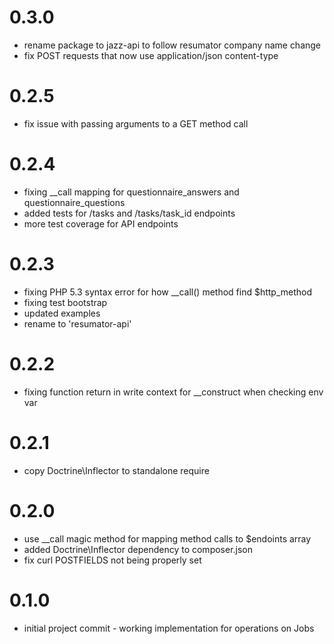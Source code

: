 # 0.3.0

- rename package to jazz-api to follow resumator company name change
- fix POST requests that now use application/json content-type

# 0.2.5

* fix issue with passing arguments to a GET method call

# 0.2.4

- fixing __call mapping for questionnaire_answers and questionnaire_questions
- added tests for /tasks and /tasks/task_id endpoints
- more test coverage for API endpoints

# 0.2.3

- fixing PHP 5.3 syntax error for how __call() method find $http_method
- fixing test bootstrap
- updated examples
- rename to 'resumator-api'

# 0.2.2

- fixing function return in write context for __construct when checking env var

# 0.2.1

- copy Doctrine\Inflector to standalone require

# 0.2.0

- use __call magic method for mapping method calls to $endoints array
- added Doctrine\Inflector dependency to composer.json
- fix curl POSTFIELDS not being properly set

# 0.1.0

- initial project commit - working implementation for operations on Jobs